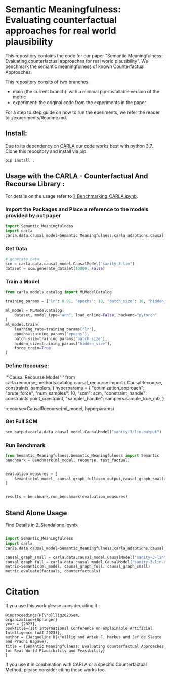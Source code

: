 # Semantic Meaningfulness: Evaluating counterfactual approaches for real world plausibility

This repository contains the code for our paper "Semantic Meaningfulness: Evaluating counterfactual approaches for real world plausibility". We benchmark the semantic meaningfulness of known Counterfactual Approaches. 

This repository consits of two branches: 
- main (the current branch): with a minimal pip-installable version of the metric 
- experiment: the original code from the experiments in the paper

For a step to step guide on how to run the eperiments, we refer the reader to ./experiments/Readme.md.

## Install:
Due to its dependency on [CARLA](https://github.com/carla-recourse/CARLA) our code works best with python 3.7.
Clone this repository and install via pip. 

```shell
pip install . 
```

## Usage with the CARLA - Counterfactual And Recourse Library :
For details on the usage refer to [1_Benchmarking_CARLA.ipynb](1_Benchmarking_CARLA.ipynb).

### Import the Packages and Place a reference to the models provided by out paper
```python
import Semantic_Meaningfulness 
import carla
carla.data.causal_model=Semantic_Meaningfulness.carla_adaptions.causal_model
```

### Get Data 
```python
# generate data
scm = carla.data.causal_model.CausalModel("sanity-3-lin")
dataset = scm.generate_dataset(10000, False)

```

### Train a Model 
```python
from carla.models.catalog import MLModelCatalog

training_params = {"lr": 0.01, "epochs": 10, "batch_size": 16, "hidden_size": [18, 9, 3]}

ml_model = MLModelCatalog(
    dataset, model_type="ann", load_online=False, backend="pytorch"
)
ml_model.train(
    learning_rate=training_params["lr"],
    epochs=training_params["epochs"],
    batch_size=training_params["batch_size"],
    hidden_size=training_params["hidden_size"],
    force_train=True
)


```

### Define Recourse: 


'''Causal Recourse Model '''
from carla.recourse_methods.catalog.causal_recourse import (
    CausalRecourse,
    constraints,
    samplers,
)
hyperparams = {
    "optimization_approach": "brute_force",
    "num_samples": 10,
    "scm": scm,
    "constraint_handle": constraints.point_constraint,
    "sampler_handle": samplers.sample_true_m0,
}

recourse=CausalRecourse(ml_model, hyperparams)




### Get Full SCM 
```python
scm_output=carla.data.causal_model.CausalModel("sanity-3-lin-output")
```

### Run Benchmark 
```python 
from Semantic_Meaningfulness.Semantic_Meaningfulness import Semantic
benchmark = Benchmark(ml_model, recourse, test_factual)


evaluation_measures = [
    Semantic(ml_model, causal_graph_full=scm_output,causal_graph_small=scm),    
]


results = benchmark.run_benchmark(evaluation_measures)

```
## Stand Alone Usage

Find Details in [2_Standalone.ipynb](2_Standalone.ipynb).

```python 

import Semantic_Meaningfulness 
import carla
carla.data.causal_model=Semantic_Meaningfulness.carla_adaptions.causal_model

causal_graph_small = carla.data.causal_model.CausalModel("sanity-3-lin")
causal_graph_full = carla.data.causal_model.CausalModel("sanity-3-lin-output")
metric=Semantic(ml_model, causal_graph_full, causal_graph_small)
metric.evaluate(factuals, counterfactuals)

```
# Citation
If you use this work please consider citing it : 
```
@inproceedings{H{\"o}llig2023Sem, 
organization={Springer}
year = {2023}, 
booktitle={1st International Conference on eXplainable Artificial Intelligence (xAI 2023)},
author = {Jacqueline H{\"o}llig and Aniek F. Markus and Jef de Slegte and Prachi Bagave}, 
title = {Semantic Meaningfulness: Evaluating Counterfactual Approaches for Real World Plausibility and Feasibility} 
} 

```
If you use it in combination with CARLA or a specific Counterfactual Method, please consider citing those works too. 
